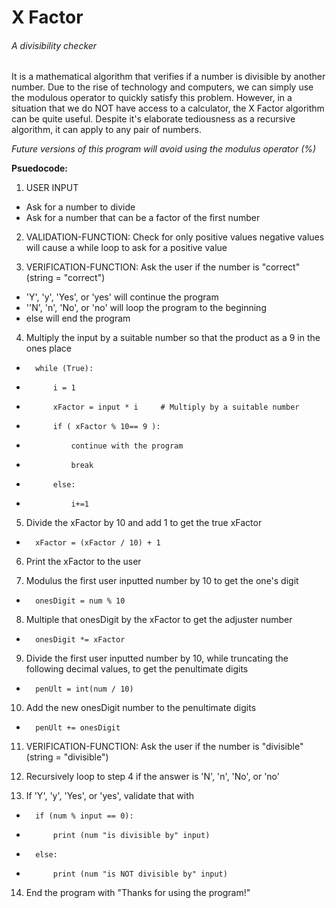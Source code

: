 # X Factor
###### A divisibility checker
It is a mathematical algorithm that verifies if a number is divisible by another number. Due to the rise of technology and computers, we can simply use the modulous operator to quickly satisfy this problem. However, in a situation that we do NOT have access to a calculator, the X Factor algorithm can be quite useful. Despite it's elaborate tediousness as a recursive algorithm, it can apply to any pair of numbers.

*Future versions of this program will avoid using the modulus operator (%)*

__Psuedocode:__
1. USER INPUT
  * Ask for a number to divide
  * Ask for a number that can be a factor of the first number

2. VALIDATION-FUNCTION: Check for only positive values	negative values will cause a while loop to ask for a positive value

3. VERIFICATION-FUNCTION: Ask the user if the number is "correct" (string = "correct")
  * 'Y', 'y', 'Yes', or 'yes' will continue the program
  * ''N', 'n', 'No', or 'no' will loop the program to the beginning
  * else will end the program

4. Multiply the input by a suitable number so that the product as a 9 in the ones place
*		while (True):
*			i = 1
*			xFactor = input * i		# Multiply by a suitable number
*			if ( xFactor % 10== 9 ): 
*				continue with the program
*				break
*			else:		
*				i+=1

5. Divide the xFactor by 10 and add 1 to get the true xFactor
*		xFactor = (xFactor / 10) + 1

6. Print the xFactor to the user

7. Modulus the first user inputted number by 10 to get the one's digit 
*		onesDigit = num % 10

8. Multiple that onesDigit by the xFactor to get the adjuster number
*		onesDigit *= xFactor

9. Divide the first user inputted number by 10, while truncating the following decimal values, to get the penultimate digits
*		penUlt = int(num / 10)

10. Add the new onesDigit number to the penultimate digits
*		penUlt += onesDigit

11. VERIFICATION-FUNCTION: Ask the user if the number is "divisible" (string = "divisible")

12.  Recursively loop to step 4 if the answer is 'N', 'n', 'No', or 'no'

13. If 'Y', 'y', 'Yes', or 'yes', validate that with
*		if (num % input == 0):
*			print (num "is divisible by" input)
*		else:
*			print (num "is NOT divisible by" input)

14. End the program with "Thanks for using the program!" 
